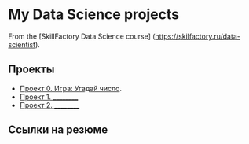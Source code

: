 # My Data Science projects

From the [SkillFactory Data Science course] (https://skilfactory.ru/data-scientist).

## Проекты

* [Проект 0. Игра: Угадай число](https://github.com/Vladislav-SF/sf_data_science/tree/main/project_0).
* [Проект 1. ________](___)
* [Проект 2. ________](___)

## Ссылки на резюме